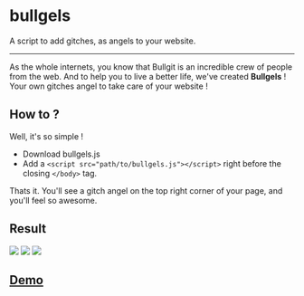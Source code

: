 bullgels
========

A script to add gitches, as angels to your website. 

------

As the whole internets, you know that Bullgit is an incredible crew of people from the web. 
And to help you to live a better life, we've created **Bullgels** ! Your own gitches angel to take care of your website ! 

## How to ? 

Well, it's so simple ! 
- Download bullgels.js
- Add a `<script src="path/to/bullgels.js"></script>` right before the closing `</body>` tag. 

Thats it. You'll see a gitch angel on the top right corner of your page, and you'll feel so awesome. 

## Result 
![](http://puu.sh/bMnjZ/f0863d313c.png)
![](http://puu.sh/bMnq8/ff5d1d432c.png)
![](http://puu.sh/bMnuc/e6e41a1ab0.png)

## [Demo](http://bullg.it/bullgels/)
